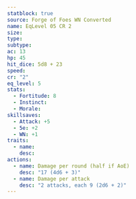 ```yaml
---
statblock: true
source: Forge of Foes WN Converted
name: EqLevel 05 CR 2
size: 
type: 
subtype: 
ac: 13
hp: 45
hit_dice: 5d8 + 23
speed: 
cr: "2"
eq_level: 5
stats:
  - Fortitude: 8
  - Instinct: 
  - Morale: 
skillsaves:
  - Attack: +5
  - 5e: +2
  - WN: +1
traits:
  - name: 
    desc: 
actions:
  - name: Damage per round (half if AoE)
    desc: "17 (4d6 + 3)"
  - name: Damage per attack
    desc: "2 attacks, each 9 (2d6 + 2)"
---
```


